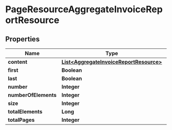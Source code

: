 
# PageResourceAggregateInvoiceReportResource

## Properties
Name | Type | Description | Notes
------------ | ------------- | ------------- | -------------
**content** | [**List&lt;AggregateInvoiceReportResource&gt;**](AggregateInvoiceReportResource.md) |  |  [optional]
**first** | **Boolean** |  |  [optional]
**last** | **Boolean** |  |  [optional]
**number** | **Integer** |  |  [optional]
**numberOfElements** | **Integer** |  |  [optional]
**size** | **Integer** |  |  [optional]
**totalElements** | **Long** |  |  [optional]
**totalPages** | **Integer** |  |  [optional]



